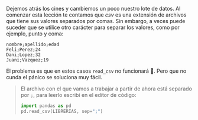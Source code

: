 Dejemos atrás los cines y cambiemos un poco nuestro lote de datos. Al comenzar esta lección te contamos que _csv_ es una extensión de archivos que tiene sus valores separados por comas. Sin embargo, a veces puede suceder que se utilice otro carácter para separar los valores, como por ejemplo, punto y coma: 

```csv
nombre;apellido;edad
Feli;Perez;24
Dani;Lopez;32
Juani;Vazquez;19
```

El problema es que en estos casos `read_csv` no funcionará :grimacing:. Pero que no cunda el pánico se soluciona muy fácil.

> El archivo con el que vamos a trabajar a partir de ahora está separado por `;`, para leerlo escribí en el editor de código:
> 
> ```python
> import pandas as pd
> pd.read_csv(LIBRERIAS, sep=";")
> ```
